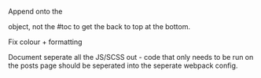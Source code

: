 Append onto the <ul class="nav"></ul> object, not the #toc to get the back to top at the bottom.

Fix colour + formatting

Document seperate all the JS/SCSS out - code that only needs to be run on the posts page should be seperated into the seperate webpack config.

